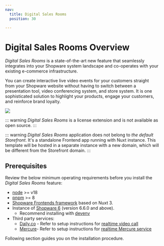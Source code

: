 ```yaml
---
nav:
  title: Digital Sales Rooms
  position: 30

---
```


# Digital Sales Rooms Overview

*Digital Sales Rooms* is a state-of-the-art new feature that seamlessly integrates into your Shopware system landscape and co-operates with your existing e-commerce infrastructure.

You can create interactive live video events for your customers straight from your Shopware website without having to switch between a presentation tool, video conferencing system, and store system. It is one sophisticated solution to highlight your products, engage your customers, and reinforce brand loyalty.

![ ](../../assets/products-digitalSalesRooms.png)

::: warning
*Digital Sales Rooms* is a license extension and is not available as open source.
:::

::: warning
*Digital Sales Rooms* application does not belong to *the default Storefront*. It's a standalone Frontend app running with Nuxt instance. This template will be hosted in a separate instance with a new domain, which will be different from the Storefront domain.
:::

## Prerequisites

Review the below minimum operating requirements before you install the *Digital Sales Rooms* feature:
* [node](https://nodejs.org/en) >= v18
* [pnpm](https://pnpm.io/installation) >= 8
* [Shopware Frontends framework](https://frontends.shopware.com/) based on Nuxt 3.
* Instance of [Shopware 6](../../guides/installation) (version 6.6.0 and above).
  * Recommend installing with [devenv](../../guides/installation/devenv)
* Third party services:
  * [Daily.co](https://daily.co/) - Refer to setup instructions for [realtime video call](./setup-3rd-party/realtime-video-dailyco.md)
  * [Mercure](https://mercure.rocks/)- Refer to setup instructions for [realtime Mercure service](./setup-3rd-party/realtime-service-mercure.md)
  
Following section guides you on the installation procedure.
